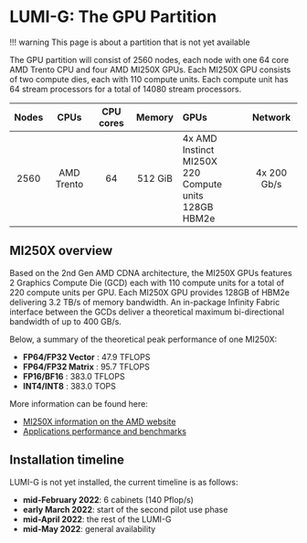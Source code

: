 # LUMI-G: The GPU Partition

[MI250x-amd]: https://www.amd.com/en/products/server-accelerators/instinct-mi250x
[benchmarks]: https://www.amd.com/en/graphics/server-accelerators-benchmarks

!!! warning
    This page is about a partition that is not yet available

The GPU partition will consist of 2560 nodes, each node with one 64 core AMD 
Trento CPU and four AMD MI250X GPUs. Each MI250X GPU consists of two compute 
dies, each with 110 compute units. Each compute unit has 64 stream processors 
for a total of 14080 stream processors.

| Nodes | CPUs       | CPU cores | Memory   | GPUs                                                       | Network     |
| :---: | :--------: | :-------: | :------: | :--------------------------------------------------------- | :---------: |
| 2560  | AMD Trento | 64        | 512 GiB  | 4x AMD Instinct MI250X<br>220 Compute units<br>128GB HBM2e | 4x 200 Gb/s |

## MI250X overview

Based on the 2nd Gen AMD CDNA architecture, the MI250X GPUs features 2 Graphics
Compute Die (GCD) each with 110 compute units for a total of 220 compute
units per GPU. Each MI250X GPU provides 128GB of HBM2e delivering 3.2 TB/s of 
memory bandwidth. An in-package Infinity Fabric interface between the GCDs 
deliver a theoretical maximum bi-directional bandwidth of up to 400 GB/s.

Below, a summary of the theoretical peak performance of one MI250X:

- **FP64/FP32 Vector** :  47.9 TFLOPS
- **FP64/FP32 Matrix** :  95.7 TFLOPS
- **FP16/BF16**        : 383.0 TFLOPS
- **INT4/INT8**        : 383.0 TOPS 

More information can be found here:

- [MI250X information on the AMD website][MI250x-amd]
- [Applications performance and benchmarks][benchmarks]

## Installation timeline

LUMI-G is not yet installed, the current timeline is as follows:

- **mid-February 2022**: 6 cabinets (140 Pflop/s)
- **early March 2022**: start of the second pilot use phase
- **mid-April 2022**: the rest of the LUMI-G
- **mid-May 2022**: general availability